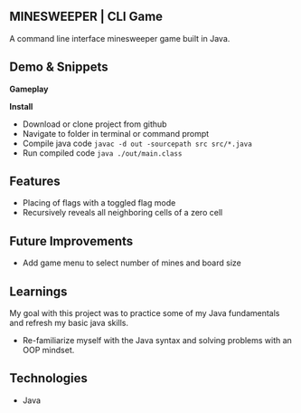 ## MINESWEEPER | CLI Game

A command line interface minesweeper game built in Java.

## Demo & Snippets

**Gameplay**

**Install**

- Download or clone project from github
- Navigate to folder in terminal or command prompt
- Compile java code
  `javac -d out -sourcepath src src/*.java  `
- Run compiled code
  `java ./out/main.class`

## Features

- Placing of flags with a toggled flag mode
- Recursively reveals all neighboring cells of a zero cell

## Future Improvements

- Add game menu to select number of mines and board size

## Learnings

My goal with this project was to practice some of my Java fundamentals and refresh my basic java skills.

- Re-familiarize myself with the Java syntax and solving problems with an OOP mindset.

## Technologies

- Java
